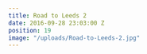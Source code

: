 ```yaml
---
title: Road to Leeds 2
date: 2016-09-28 23:03:00 Z
position: 19
image: "/uploads/Road-to-Leeds-2.jpg"
---
```



